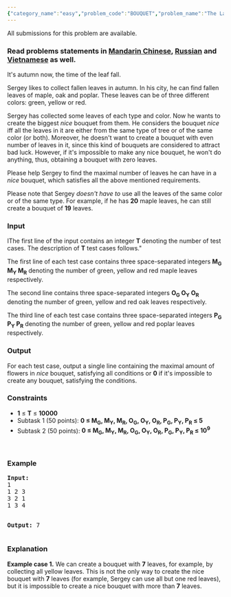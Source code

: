 ```yaml
---
{"category_name":"easy","problem_code":"BOUQUET","problem_name":"The Largest Bouquet","languages_supported":{"0":"ADA","1":"ASM","2":"BASH","3":"BF","4":"C","5":"C99 strict","6":"CAML","7":"CLOJ","8":"CLPS","9":"CPP 4.3.2","10":"CPP 4.9.2","11":"CPP14","12":"CS2","13":"D","14":"ERL","15":"FORT","16":"FS","17":"GO","18":"HASK","19":"ICK","20":"ICON","21":"JAVA","22":"JS","23":"LISP clisp","24":"LISP sbcl","25":"LUA","26":"NEM","27":"NICE","28":"NODEJS","29":"PAS fpc","30":"PAS gpc","31":"PERL","32":"PERL6","33":"PHP","34":"PIKE","35":"PRLG","36":"PYPY","37":"PYTH","38":"PYTH 3.4","39":"RUBY","40":"SCALA","41":"SCM chicken","42":"SCM guile","43":"SCM qobi","44":"ST","45":"TCL","46":"TEXT","47":"WSPC"},"max_timelimit":1,"source_sizelimit":50000,"problem_author":"xcwgf666","problem_tester":"mgch","date_added":"14-10-2016","tags":{"0":"cakewalk","1":"ltime41","2":"xcwgf666"},"time":{"view_start_date":1477760400,"submit_start_date":1477760400,"visible_start_date":1477760400,"end_date":1735669800},"layout":"problem"}
---
```

<span class="solution-visible-txt">All submissions for this problem are available.</span><h3> Read problems statements in <a target="_blank" href="http://www.codechef.com/download/translated/LTIME41/mandarin/BOUQUET.pdf">Mandarin Chinese</a>, <a target="_blank" href="http://www.codechef.com/download/translated/LTIME41/russian/BOUQUET.pdf">Russian</a> and <a target="_blank" href="http://www.codechef.com/download/translated/LTIME41/vietnamese/BOUQUET.pdf">Vietnamese</a> as well.</h3>

<p>It's autumn now, the time of the leaf fall.</p>
<p>Sergey likes to collect fallen leaves in autumn. In his city, he can find fallen leaves of maple, oak and poplar. These leaves can be of three different colors: green, yellow or red.</p>
<p>Sergey has collected some leaves of each type and color. Now he wants to create the biggest <i>nice</i> bouquet from them. He considers the bouquet <i>nice</i> iff all the leaves in it are either from the same type of tree or of the same color (or both). Moreover, he doesn't want to create a bouquet with even number of leaves in it, since this kind of bouquets are considered to attract bad luck. However, if it's impossible to make any nice bouquet, he won't do anything, thus, obtaining a bouquet with zero leaves.</p>
<p>Please help Sergey to find the maximal number of leaves he can have in a <i>nice</i> bouquet, which satisfies all the above mentioned requirements.</p>
<p>Please note that Sergey <i>doesn't have to</i> use all the leaves of the same color or of the same type. For example, if he has <b>20</b> maple leaves, he can still create a bouquet of <b>19</b> leaves.</p>

<h3>Input</h3>
<p>IThe first line of the input contains an integer <b>T</b> denoting the number of test cases. The description of <b>T</b> test cases follows."</p>
<p>The first line of each test case contains three space-separated integers <b>M<sub>G</sub> M<sub>Y</sub> M<sub>R</sub></b> denoting the number of green, yellow and red maple leaves respectively.</p>
<p>The second line contains three space-separated integers <b>O<sub>G</sub> O<sub>Y</sub> O<sub>R</sub></b> denoting the number of green, yellow and red oak leaves respectively.</p>
<p>The third line of each test case contains three space-separated integers <b>P<sub>G</sub> P<sub>Y</sub> P<sub>R</sub></b> denoting the number of green, yellow and red poplar leaves respectively.</p>

<h3>Output</h3>
<p>For each test case, output a single line containing the maximal amount of flowers in <i>nice</i> bouquet, satisfying all conditions or <b>0</b> if it's impossible to create any bouquet, satisfying the conditions.</p>

<h3>Constraints</h3>
<p>
<ul>
<li><b>1</b> ≤ <b>T</b> ≤ <b>10000</b></li>
<li>Subtask 1 (50 points): <b>0 ≤ M<sub>G</sub>, M<sub>Y</sub>, M<sub>R</sub>, O<sub>G</sub>, O<sub>Y</sub>, O<sub>R</sub>, P<sub>G</sub>, P<sub>Y</sub>, P<sub>R</sub> ≤ 5</b></li>
<li>Subtask 2 (50 points): <b>0 ≤ M<sub>G</sub>, M<sub>Y</sub>, M<sub>R</sub>, O<sub>G</sub>, O<sub>Y</sub>, O<sub>R</sub>, P<sub>G</sub>, P<sub>Y</sub>, P<sub>R</sub> ≤ 10<sup>9</sup></b></li>

</ul>
<p> </p>
<h3>Example</h3>
<pre><b>Input:</b>
<tt>1
1 2 3
3 2 1
1 3 4</tt>

<b>Output:</b>
<tt>7</tt>
</pre>

<h3>Explanation</h3>
<p><b>Example case 1.</b> We can create a bouquet with <b>7</b> leaves, for example, by collecting all yellow leaves. This is not the only way to create the nice bouquet with <b>7</b> leaves (for example, Sergey can use all but one red leaves), but it is impossible to create a nice bouquet with more than <b>7</b> leaves.</p>